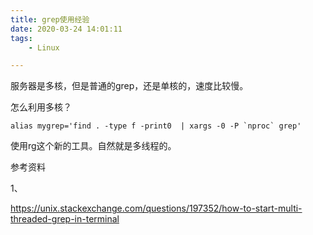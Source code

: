 ```yaml
---
title: grep使用经验
date: 2020-03-24 14:01:11
tags:
	- Linux

---
```




服务器是多核，但是普通的grep，还是单核的，速度比较慢。

怎么利用多核？

```
alias mygrep='find . -type f -print0  | xargs -0 -P `nproc` grep'
```

使用rg这个新的工具。自然就是多线程的。




参考资料

1、

https://unix.stackexchange.com/questions/197352/how-to-start-multi-threaded-grep-in-terminal